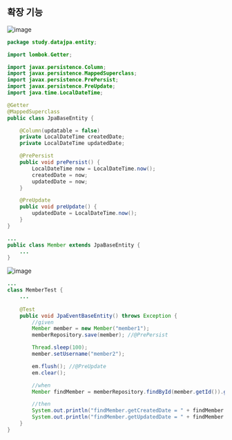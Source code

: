 ## **확장 기능**

![image](https://user-images.githubusercontent.com/79301439/188113393-28a7de6b-03bc-49ff-95c9-d6808598670d.png)

```java
package study.datajpa.entity;

import lombok.Getter;

import javax.persistence.Column;
import javax.persistence.MappedSuperclass;
import javax.persistence.PrePersist;
import javax.persistence.PreUpdate;
import java.time.LocalDateTime;

@Getter
@MappedSuperclass
public class JpaBaseEntity {

    @Column(updatable = false)
    private LocalDateTime createdDate;
    private LocalDateTime updatedDate;

    @PrePersist
    public void prePersist() {
        LocalDateTime now = LocalDateTime.now();
        createdDate = now;
        updatedDate = now;
    }

    @PreUpdate
    public void preUpdate() {
        updatedDate = LocalDateTime.now();
    }
}
```

```java
...
public class Member extends JpaBaseEntity {
    ...
}
```

![image](https://user-images.githubusercontent.com/79301439/188113772-bfa5f253-685d-4113-bce7-95d0ab133e5e.png)

```java
...
class MemberTest {
    ...
    
    @Test
    public void JpaEventBaseEntity() throws Exception {
        //given
        Member member = new Member("member1");
        memberRepository.save(member); //@PrePersist

        Thread.sleep(100);
        member.setUsername("member2");

        em.flush(); //@PreUpdate
        em.clear();

        //when
        Member findMember = memberRepository.findById(member.getId()).get();

        //then
        System.out.println("findMember.getCreatedDate = " + findMember.getCreatedDate());
        System.out.println("findMember.getUpdatedDate = " + findMember.getLastModifiedDate());
    }
}
```
